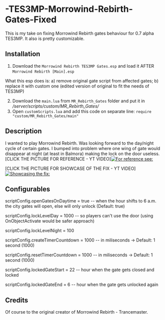 # -TES3MP-Morrowind-Rebirth-Gates-Fixed
This is my take on fixing Morrowind Rebirth gates behaviour for 0.7 alpha TES3MP.
It also is pretty customizable.

## Installation

1. Download the ```Morrowind Rebirth TES3MP Gates.esp``` and load it AFTER ```Morrowind Rebirth [Main].esp```

  What this esp does is: a) remove original gate script from affected gates; b) replace it with custom one (edited version of original to fit the needs of TES3MP)
                        
         
2. Download the ```main.lua``` from ```MR_Rebirth_Gates``` folder and put it in */server/scripts/custom/MR_Rebirth_Gates/*
3. Open ```customScripts.lua``` and add this code on separate line: ```require "custom/MR_Rebirth_Gates/main"```

## Description

I wanted to play Morrowind Rebirth. Was looking forward to the day/night cycle of certain gates. I bumped into problem where one wing of gate would disappear at night (at least in Balmora) making the lock on the door useless. [CLICK THE PICTURE FOR REFERENCE - YT VIDEO][![For reference see:](https://img.youtube.com/vi/LNbxP7jFMrM/maxresdefault.jpg)](https://youtube.com/watch?v=LNbxP7jFMrM)

[CLICK THE PICTURE FOR SHOWCASE OF THE FIX - YT VIDEO][![Showcasing the fix:](https://img.youtube.com/vi/Ws6H7ahT4QQ/maxresdefault.jpg)](https://youtube.com/watch?v=LNbxP7jFMrM)



## Configurables

scriptConfig.openGatesOnDaytime = true 
-- when the hour shifts to 6 a.m. the city gates will open, else will only unlock (Default: true)

scriptConfig.lockLevelDay = 1000 
-- so players can't use the door (using OnObjectActivate would be safer approach)

scriptConfig.lockLevelNight = 100

scriptConfig.createTimerCountdown = 1000 
-- in miliseconds -> Default: 1 second (1000)

scriptConfig.resetTimerCountdown = 1000 
-- in miliseconds -> Default: 1 second (1000)

scriptConfig.lockedGateStart = 22 
-- hour when the gate gets closed and locked

scriptConfig.lockedGateEnd = 6 
-- hour when the gate gets unlocked again

## Credits

Of course to the original creator of Morrowind Rebirth - Trancemaster.



